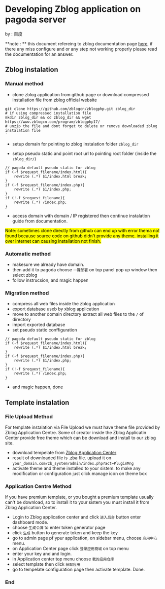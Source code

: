 # Developing Zblog application on pagoda server

by : 百度

**note : ** this document refereing to zblog documentation page [here](https://docs.zblogcn.com/php/#/ "here"), if there any miss configure and or any step not working properly please read the documentation for an answer.

## Zblog instalation

### Manual method
- clone zblog application from github page or download compressed installation file from zblog official website
```
git clone https://github.com/zblogcn/zblogphp.git zblog_dir
# if using compressed installation file
mkdir zblog_dir && cd zblog_dir && wget https://www.zblogcn.com/program/zblogphp17/
# unzip the file and dont forget to delete or remove downloaded zblog instalation file
`
```
- setup domain for pointing to zblog instalation folder `zblog_dir`

- setup pseudo static and point root url to pointing root folder (inside the `zblog_dir/`)

```
// pagoda default pseudo static for zblog
if (-f $request_filename/index.html){
	rewrite (.*) $1/index.html break;
}
if (-f $request_filename/index.php){
	rewrite (.*) $1/index.php;
}
if (!-f $request_filename){
	rewrite (.*) /index.php;
}

```
- access domain with domain / IP registered then continue instalation guide from documentation.

<mark >
Note: sometimes clone directly from github can end up with error thema not found because source code on github didn't provide any theme. installing it over internet can causing installation not finish.
</mark>  

### Automatic method

- makesure we already have domain.
- then add it to pagoda choose `一键部署` on top panel pop up window then select zblog
- follow instrucsion, and magic happen

### Migration method
- compress all web files inside the zblog application
- export database useb by xblog application
- move to another domain directory extract all web files to the `/` of directory
- import exported database
- set pseudo static conffiguration

```
// pagoda default pseudo static for zblog
if (-f $request_filename/index.html){
	rewrite (.*) $1/index.html break;
}
if (-f $request_filename/index.php){
	rewrite (.*) $1/index.php;
}
if (!-f $request_filename){
	rewrite (.*) /index.php;
}

```
- and magic happen, done


## Template instalation
### File Upload Method
For template instalation via File Upload we must have theme file provided by Zblog Application Centre. Some of creator inside the Zblog Applicatin Center provide free theme which can be download and install to our zblog site.
- download tempelate from [Zblog Application Center](https://app.zblogcn.com/?cate=4 "Zblog Application Center")
- result of downloaded file is .zba file. upload it on `your_domain.com/zb_system/admin/index.php?act=PluginMng`
- activate theme and theme installed to your sistem. to make any modification or configuration just click manage icon on theme box

### Application Centre Method
If you have premium template, or you bought a premium template usually can't be download, so to install it to your sistem you must install it from Zblog Application Center.
- Login to Zblog application center and click `进入后台` button enter dashboard mode.
- choose `生成令牌` to enter token generator page
- click `生成` button to generate token and keep the key
- go to admin page pf ypur application, on sidebar menu, choose `应用中心` menu.
- on Application Center page click `登录应用商城` on top menu
- enter your key and and login.
- in Application center top menu choose `我的应用仓库`
- select template then click `获取应用`
- go to tempelate configuration page then activate template. Done.

### End
